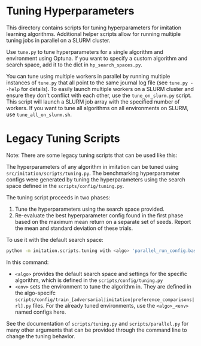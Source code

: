 # Tuning Hyperparameters
This directory contains scripts for tuning hyperparameters for imitation learning algorithms.
Additional helper scripts allow for running multiple tuning jobs in parallel on a SLURM cluster.

Use `tune.py` to tune hyperparameters for a single algorithm and environment using Optuna.
If you want to specify a custom algorithm and search space, add it to the dict in `hp_search_spaces.py`.

You can tune using multiple workers in parallel by running multiple instances of `tune.py` that all point to the same journal log file (see `tune.py --help` for details).
To easily launch multiple workers on a SLURM cluster and ensure they don't conflict with each other,
use the `tune_on_slurm.py` script.
This script will launch a SLURM job array with the specified number of workers.
If you want to tune all algorithms on all environments on SLURM, use `tune_all_on_slurm.sh`.

# Legacy Tuning Scripts

Note: There are some legacy tuning scripts that can be used like this:

The hyperparameters of any algorithm in imitation can be tuned using `src/imitation/scripts/tuning.py`.
The benchmarking hyperparameter configs were generated by tuning the hyperparameters using
the search space defined in the `scripts/config/tuning.py`.

The tuning script proceeds in two phases:
1. Tune the hyperparameters using the search space provided.
2. Re-evaluate the best hyperparameter config found in the first phase
   based on the maximum mean return on a separate set of seeds.
   Report the mean and standard deviation of these trials.

To use it with the default search space:
```bash
python -m imitation.scripts.tuning with <algo> 'parallel_run_config.base_named_configs=["<env>"]'
```

In this command:
- `<algo>` provides the default search space and settings for the specific algorithm, which is defined in the `scripts/config/tuning.py`
- `<env>` sets the environment to tune the algorithm in. They are defined in the algo-specifc `scripts/config/train_[adversarial|imitation|preference_comparisons|rl].py` files. For the already tuned environments, use the `<algo>_<env>` named configs here.

See the documentation of `scripts/tuning.py` and `scripts/parallel.py` for many other arguments that can be
provided through the command line to change the tuning behavior.
